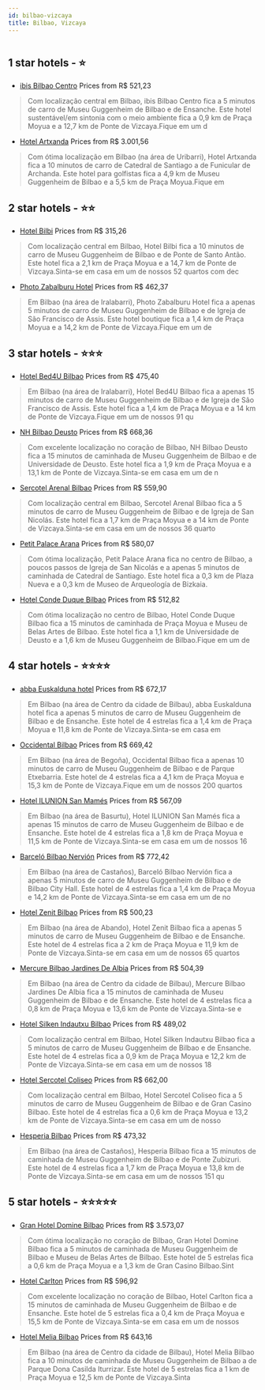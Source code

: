 ```yaml
---
id: bilbao-vizcaya
title: Bilbao, Vizcaya
---
```


<center><img src="https://i.travelapi.com/hotels/3000000/2350000/2340600/2340510/a7bb7c0d_z.jpg" alt="" /></center>


##  1 star hotels - ⭐️

-    [ibis Bilbao Centro](https://www.hurb.com/br/aud/https://www.hurb.com/br/hotels/bilbao/ibis-bilbao-centro-HT-Q45T?cmp=18055) Prices from R$ 521,23
   > Com localização central em Bilbao, ibis Bilbao Centro fica a 5 minutos de carro de Museu Guggenheim de Bilbao e de Ensanche.  Este hotel sustentável/em sintonia com o meio ambiente fica a 0,9 km de Praça Moyua e a 12,7 km de Ponte de Vizcaya.Fique em um d
-    [Hotel Artxanda](https://www.hurb.com/br/aud/https://www.hurb.com/br/hotels/bilbao/hotel-artxanda-HT-0MJE?cmp=18055) Prices from R$ 3.001,56
   > Com ótima localização em Bilbao (na área de Uribarri), Hotel Artxanda fica a 10 minutos de carro de Catedral de Santiago a de Funicular de Archanda.  Este hotel para golfistas fica a 4,9 km de Museu Guggenheim de Bilbao e a 5,5 km de Praça Moyua.Fique em 

##  2 star hotels - ⭐️⭐️

-    [Hotel Bilbi](https://www.hurb.com/br/aud/https://www.hurb.com/br/hotels/bilbao/hotel-bilbi-HT-IJ9S?cmp=18055) Prices from R$ 315,26
   > Com localização central em Bilbao, Hotel Bilbi fica a 10 minutos de carro de Museu Guggenheim de Bilbao e de Ponte de Santo Antão.  Este hotel fica a 2,1 km de Praça Moyua e a 14,7 km de Ponte de Vizcaya.Sinta-se em casa em um de nossos 52 quartos com dec
-    [Photo Zabalburu Hotel](https://www.hurb.com/br/aud/https://www.hurb.com/br/hotels/bilbao/photo-zabalburu-hotel-HT-WAG1?cmp=18055) Prices from R$ 462,37
   > Em Bilbao (na área de Iralabarri), Photo Zabalburu Hotel fica a apenas 5 minutos de carro de Museu Guggenheim de Bilbao e de Igreja de São Francisco de Assis.  Este hotel boutique fica a 1,4 km de Praça Moyua e a 14,2 km de Ponte de Vizcaya.Fique em um de

##  3 star hotels - ⭐️⭐️⭐️

-    [Hotel Bed4U Bilbao](https://www.hurb.com/br/aud/https://www.hurb.com/br/hotels/bilbao/hotel-bed4u-bilbao-HT-FA32?cmp=18055) Prices from R$ 475,40
   > Em Bilbao (na área de Iralabarri), Hotel Bed4U Bilbao fica a apenas 15 minutos de carro de Museu Guggenheim de Bilbao e de Igreja de São Francisco de Assis.  Este hotel fica a 1,4 km de Praça Moyua e a 14 km de Ponte de Vizcaya.Fique em um de nossos 91 qu
-    [NH Bilbao Deusto](https://www.hurb.com/br/aud/https://www.hurb.com/br/hotels/bilbao/nh-bilbao-deusto-HT-POJ6?cmp=18055) Prices from R$ 668,36
   > Com excelente localização no coração de Bilbao, NH Bilbao Deusto fica a 15 minutos de caminhada de Museu Guggenheim de Bilbao e de Universidade de Deusto.  Este hotel fica a 1,9 km de Praça Moyua e a 13,1 km de Ponte de Vizcaya.Sinta-se em casa em um de n
-    [Sercotel Arenal Bilbao](https://www.hurb.com/br/aud/https://www.hurb.com/br/hotels/bilbao/sercotel-arenal-bilbao-HT-2JPE?cmp=18055) Prices from R$ 559,90
   > Com localização central em Bilbao, Sercotel Arenal Bilbao fica a 5 minutos de carro de Museu Guggenheim de Bilbao e de Igreja de San Nicolás.  Este hotel fica a 1,7 km de Praça Moyua e a 14 km de Ponte de Vizcaya.Sinta-se em casa em um de nossos 36 quarto
-    [Petit Palace Arana](https://www.hurb.com/br/aud/https://www.hurb.com/br/hotels/bilbao/petit-palace-arana-HT-75QS?cmp=18055) Prices from R$ 580,07
   > Com ótima localização, Petit Palace Arana fica no centro de Bilbao, a poucos passos de Igreja de San Nicolás e a apenas 5 minutos de caminhada de Catedral de Santiago.  Este hotel fica a 0,3 km de Plaza Nueva e a 0,3 km de Museo de Arqueología de Bizkaia.
-    [Hotel Conde Duque Bilbao](https://www.hurb.com/br/aud/https://www.hurb.com/br/hotels/bilbao/hotel-conde-duque-bilbao-HT-SWVZ?cmp=18055) Prices from R$ 512,82
   > Com ótima localização no centro de Bilbao, Hotel Conde Duque Bilbao fica a 15 minutos de caminhada de Praça Moyua e Museu de Belas Artes de Bilbao.  Este hotel fica a 1,1 km de Universidade de Deusto e a 1,6 km de Museu Guggenheim de Bilbao.Fique em um de

##  4 star hotels - ⭐️⭐️⭐️⭐️

-    [abba Euskalduna hotel](https://www.hurb.com/br/aud/https://www.hurb.com/br/hotels/bilbao/abba-euskalduna-hotel-HT-57BF?cmp=18055) Prices from R$ 672,17
   > Em Bilbao (na área de Centro da cidade de Bilbau), abba Euskalduna hotel fica a apenas 5 minutos de carro de Museu Guggenheim de Bilbao e de Ensanche.  Este hotel de 4 estrelas fica a 1,4 km de Praça Moyua e 11,8 km de Ponte de Vizcaya.Sinta-se em casa em
-    [Occidental Bilbao](https://www.hurb.com/br/aud/https://www.hurb.com/br/hotels/bilbao/occidental-bilbao-HT-V2LS?cmp=18055) Prices from R$ 669,42
   > Em Bilbao (na área de Begoña), Occidental Bilbao fica a apenas 10 minutos de carro de Museu Guggenheim de Bilbao e de Parque Etxebarria.  Este hotel de 4 estrelas fica a 4,1 km de Praça Moyua e 15,3 km de Ponte de Vizcaya.Fique em um de nossos 200 quartos
-    [Hotel ILUNION San Mamés](https://www.hurb.com/br/aud/https://www.hurb.com/br/hotels/bilbao/hotel-ilunion-san-mames-HT-LZ7A?cmp=18055) Prices from R$ 567,09
   > Em Bilbao (na área de Basurtu), Hotel ILUNION San Mamés fica a apenas 15 minutos de carro de Museu Guggenheim de Bilbao e de Ensanche.  Este hotel de 4 estrelas fica a 1,8 km de Praça Moyua e 11,5 km de Ponte de Vizcaya.Sinta-se em casa em um de nossos 16
-    [Barceló Bilbao Nervión](https://www.hurb.com/br/aud/https://www.hurb.com/br/hotels/bilbao/barcelo-bilbao-nervion-HT-E5G0?cmp=18055) Prices from R$ 772,42
   > Em Bilbao (na área de Castaños), Barceló Bilbao Nervión fica a apenas 5 minutos de carro de Museu Guggenheim de Bilbao e de Bilbao City Hall.  Este hotel de 4 estrelas fica a 1,4 km de Praça Moyua e 14,2 km de Ponte de Vizcaya.Sinta-se em casa em um de no
-    [Hotel Zenit Bilbao](https://www.hurb.com/br/aud/https://www.hurb.com/br/hotels/bilbao/hotel-zenit-bilbao-HT-9T78?cmp=18055) Prices from R$ 500,23
   > Em Bilbao (na área de Abando), Hotel Zenit Bilbao fica a apenas 5 minutos de carro de Museu Guggenheim de Bilbao e de Ensanche.  Este hotel de 4 estrelas fica a 2 km de Praça Moyua e 11,9 km de Ponte de Vizcaya.Sinta-se em casa em um de nossos 65 quartos 
-    [Mercure Bilbao Jardines De Albia](https://www.hurb.com/br/aud/https://www.hurb.com/br/hotels/bilbao/mercure-bilbao-jardines-de-albia-HT-I6RF?cmp=18055) Prices from R$ 504,39
   > Em Bilbao (na área de Centro da cidade de Bilbau), Mercure Bilbao Jardines De Albia fica a 15 minutos de caminhada de Museu Guggenheim de Bilbao e de Ensanche.  Este hotel de 4 estrelas fica a 0,8 km de Praça Moyua e 13,6 km de Ponte de Vizcaya.Sinta-se e
-    [Hotel Silken Indautxu Bilbao](https://www.hurb.com/br/aud/https://www.hurb.com/br/hotels/bilbao/hotel-silken-indautxu-bilbao-HT-GFEM?cmp=18055) Prices from R$ 489,02
   > Com localização central em Bilbao, Hotel Silken Indautxu Bilbao fica a 5 minutos de carro de Museu Guggenheim de Bilbao e de Ensanche.  Este hotel de 4 estrelas fica a 0,9 km de Praça Moyua e 12,2 km de Ponte de Vizcaya.Sinta-se em casa em um de nossos 18
-    [Hotel Sercotel Coliseo](https://www.hurb.com/br/aud/https://www.hurb.com/br/hotels/bilbao/hotel-sercotel-coliseo-HT-EPAB?cmp=18055) Prices from R$ 662,00
   > Com localização central em Bilbao, Hotel Sercotel Coliseo fica a 5 minutos de carro de Museu Guggenheim de Bilbao e de Gran Casino Bilbao.  Este hotel de 4 estrelas fica a 0,6 km de Praça Moyua e 13,2 km de Ponte de Vizcaya.Sinta-se em casa em um de nosso
-    [Hesperia Bilbao](https://www.hurb.com/br/aud/https://www.hurb.com/br/hotels/bilbao/hesperia-bilbao-HT-E43U?cmp=18055) Prices from R$ 473,32
   > Em Bilbao (na área de Castaños), Hesperia Bilbao fica a 15 minutos de caminhada de Museu Guggenheim de Bilbao e de Ponte Zubizuri.  Este hotel de 4 estrelas fica a 1,7 km de Praça Moyua e 13,8 km de Ponte de Vizcaya.Sinta-se em casa em um de nossos 151 qu

##  5 star hotels - ⭐️⭐️⭐️⭐️⭐️

-    [Gran Hotel Domine Bilbao](https://www.hurb.com/br/aud/https://www.hurb.com/br/hotels/bilbao/gran-hotel-domine-bilbao-HT-Q9EN?cmp=18055) Prices from R$ 3.573,07
   > Com ótima localização no coração de Bilbao, Gran Hotel Domine Bilbao fica a 5 minutos de caminhada de Museu Guggenheim de Bilbao e Museu de Belas Artes de Bilbao.  Este hotel de 5 estrelas fica a 0,6 km de Praça Moyua e a 1,3 km de Gran Casino Bilbao.Sint
-    [Hotel Carlton](https://www.hurb.com/br/aud/https://www.hurb.com/br/hotels/bilbao/hotel-carlton-HT-N4GQ?cmp=18055) Prices from R$ 596,92
   > Com excelente localização no coração de Bilbao, Hotel Carlton fica a 15 minutos de caminhada de Museu Guggenheim de Bilbao e de Ensanche.  Este hotel de 5 estrelas fica a 0,4 km de Praça Moyua e 15,5 km de Ponte de Vizcaya.Sinta-se em casa em um de nossos
-    [Hotel Melia Bilbao](https://www.hurb.com/br/aud/https://www.hurb.com/br/hotels/bilbao/hotel-melia-bilbao-HT-A3MR?cmp=18055) Prices from R$ 643,16
   > Em Bilbao (na área de Centro da cidade de Bilbau), Hotel Melia Bilbao fica a 10 minutos de caminhada de Museu Guggenheim de Bilbao a de Parque Dona Casilda Iturrizar.  Este hotel de 5 estrelas fica a 1 km de Praça Moyua e 12,5 km de Ponte de Vizcaya.Sinta
